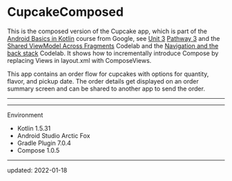 CupcakeComposed
===============

This is the composed version of the Cupcake app, which is part of the [Android Basics in Kotlin] course from Google, see [Unit 3] [Pathway 3] and the [Shared ViewModel Across Fragments] Codelab and the [Navigation and the back stack] Codelab. It shows how to incrementally introduce Compose by replacing Views in layout.xml with ComposeViews.

This app contains an order flow for cupcakes with options for quantity, flavor, and pickup date. The order details get displayed on an order summary screen and can be shared to another app to send the order.

----

[Android Basics in Kotlin]: https://developer.android.com/courses/android-basics-kotlin/course
[Unit 3]: https://developer.android.com/courses/android-basics-kotlin/unit-3
[Pathway 3]: https://developer.android.com/courses/pathways/android-basics-kotlin-unit-3-pathway-3
[Shared ViewModel Across Fragments]: https://developer.android.com/codelabs/basic-android-kotlin-training-shared-viewmodel
[Navigation and the back stack]: https://developer.android.com/codelabs/basic-android-kotlin-training-navigation-backstack

----

Environment

- Kotlin 1.5.31
- Android Studio Arctic Fox
- Gradle Plugin 7.0.4
- Compose 1.0.5

----

updated: 2022-01-18